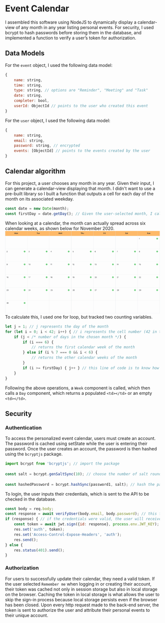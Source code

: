 # Event Calendar
I assembled this software using NodeJS to dynamically display a calendar-view of any month in any year listing personal events. For security, I used bcrypt to hash passwords before storing them in the database, and implemented a function to verify a user’s token for authorization.
## Data Models
For the `event` object, I used the following data model:
```javascript
{
    name: string,
    time: string,
    type: string, // options are "Reminder", "Meeting" and "Task"
    date: string,
    completer: bool,
    userId: ObjectId // points to the user who created this event
}
```
For the `user` object, I used the following data model:
```javascript
{
    name: string,
    email: string,
    password: string, // encrypted
    events: [ObjectId] // points to the events created by the user
}
```
## Calendar algorithm
For this project, a user chooses any month in any year. Given their input, I can generate a calendar-view displaying that month. I didn't want to use a pre-built library so I built a function that outputs a cell for each day of the month on its associated weekday.
```javascript
const date = new Date(month);
const firstDay = date.getDay(); // Given the user-selected month, I calculate which day of the week the first day of that month falls on
```
When looking at a calendar, the month can actually spread across six calendar weeks, as shown below for November 2020.  
![Six week month](presentation/src/assets/sixweeks.png "Six week month")  
To calculate this, I used one for loop, but tracked two counting variables.
```javascript
let j = 1; // j represents the day of the month
for (let i = 0; i < 42; i++) { // i represents the cell number (42 in total for the months that spread across 6 weeks, 35 for the rest)
    if (j < /* number of days in the chosen month */) {
        if (i === 6) {
            // returns the first calendar week of the month
        } else if (i % 7 === 0 && i < 6) {
            // returns the other calendar weeks of the month
        }
        if (i >= firstDay) { j++ } // this line of code is to know how many of the first cells remain empty
    }
}
```
Following the above operations, a `Week` component is called, which then calls a `Day` component, which returns a populated `<td></td>` or an empty `<td></td>`.
## Security
### Authentication
To access the personalized event calendar, users must create an account. The password is cached using setState while the user is entering their password. Once the user creates an account, the password is then hashed using the `bcryptjs` package.
```javascript
import bcrypt from 'bcryptjs'; // import the package

const salt = bcrypt.genSaltSync(10); // choose the number of salt rounds

const hashedPassword = bcrypt.hashSync(password1, salt); // hash the password before sending it to the API
```
To login, the user inputs their credentials, which is sent to the API to be checked in the database.
```javascript
const body = req.body;
const response = await verifyUser(body.email, body.password); // this function will check credentials and returns false if the credentials didn't match
if (response) { // if the credentials were valid, the user will receive a token verifying their successful login
    const token = await jwt.sign({id: response}, process.env.JWT_KEY);
    res.set('auth', token);
    res.set('Access-Control-Expose-Headers', 'auth');
    res.send();
} else {
    res.status(401).send();
}
```
### Authorization
For users to successfully update their calendar, they need a valid token. If the user selected `Remember me` when logging in or creating their account, their token was cached not only in session storage but also in local storage on the browser. Caching the token in local storage is what allows the user to skip the sign-in process because local storage persists even if the browser has been closed. Upon every http request made to the back-end server, the token is sent to authorize the user and attribute their personal events to their unique account.